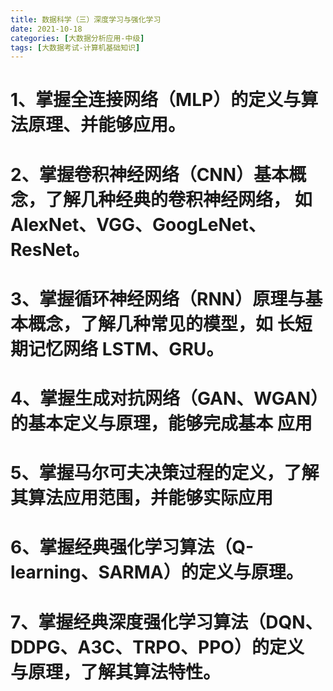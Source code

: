 ```yaml
---
title: 数据科学（三）深度学习与强化学习
date: 2021-10-18
categories: [大数据分析应用-中级]
tags: [大数据考试-计算机基础知识]
---
```



# 1、掌握全连接网络（MLP）的定义与算法原理、并能够应用。

# 2、掌握卷积神经网络（CNN）基本概念，了解几种经典的卷积神经网络， 如 AlexNet、VGG、GoogLeNet、ResNet。

# 3、掌握循环神经网络（RNN）原理与基本概念，了解几种常见的模型，如 长短期记忆网络 LSTM、GRU。

# 4、掌握生成对抗网络（GAN、WGAN）的基本定义与原理，能够完成基本 应用

# 5、掌握马尔可夫决策过程的定义，了解其算法应用范围，并能够实际应用

# 6、掌握经典强化学习算法（Q-learning、SARMA）的定义与原理。

# 7、掌握经典深度强化学习算法（DQN、DDPG、A3C、TRPO、PPO）的定义 与原理，了解其算法特性。
